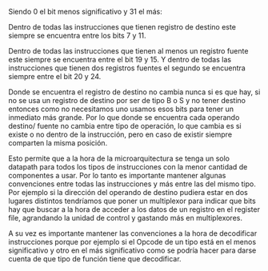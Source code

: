 Siendo 0 el bit menos significativo y 31 el más:

Dentro de todas las instrucciones que tienen registro de destino este siempre se encuentra entre los bits 7 y 11.

Dentro de todas las instrucciones que tienen al menos un registro fuente este siempre se encuentra entre el bit 19 y 15. Y dentro de todas las instrucciones que tienen dos registros fuentes el segundo se encuentra siempre entre el bit 20 y 24. 

Donde se encuentra el registro de destino no cambia nunca si es que hay, si no se usa un registro de destino por ser de tipo B o S y no tener destino entonces como no necesitamos uno usamos esos bits para tener un inmediato más grande. Por lo que donde se encuentra cada operando destino/ fuente no cambia entre tipo de operación, lo que cambia es si existe o no dentro de la instrucción, pero en caso de existir siempre comparten la misma posición. 

Esto permite que a la hora de la microarquitectura se tenga un solo datapath para todos los tipos de instrucciones con la menor cantidad de componentes a usar. Por lo tanto es importante mantener algunas convenciones entre todas las instrucciones y más entre las del mismo tipo. Por ejemplo si la dirección del operando de destino pudiera estar en dos lugares distintos tendríamos que poner un multiplexor para indicar que bits hay que buscar a la hora de acceder a los datos de un registro en el register file, agrandando la unidad de control y gastando más en multiplexores. 

A su vez es importante mantener las convenciones a la hora de decodificar instrucciones porque por ejemplo si el Opcode de un tipo está en el menos significativo y otro en el más significativo como se podría hacer para darse cuenta de que tipo de función tiene que decodificar. 
